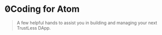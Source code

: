 # 0̸Coding for Atom

> A few helpful hands to assist you in building and managing your next TrustLess DApp.
